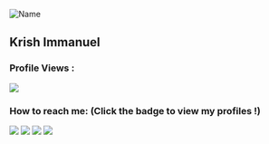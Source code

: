![Name](https://github.com/sharannyobasu/sharannyobasu/blob/master/Hello(1).gif)
## Krish Immanuel 


 ### Profile Views :<br>
![](https://komarev.com/ghpvc/?username=immanuel-krish11&color=79b8ff)
  

### How to reach me: <strong>(Click the badge to view my profiles !)</strong>

<img src="https://img.shields.io/badge/krishimmanuel2@gmail.com-%23D14836.svg?&style=for-the-badge&logo=gmail&logoColor=white" href="mailto:krishimmanuel2@gmail.com">   <a  href="https://www.instagram.com/immanuel_krish11/"><img src="https://img.shields.io/badge/@immanuel_krish11-%23E4405F.svg?&style=for-the-badge&logo=instagram&logoColor=white"></a>   <a href="https://www.linkedin.com/in/krishprakash11/"><img src="https://img.shields.io/badge/Krish Prakash-%230077B5.svg?&style=for-the-badge&logo=linkedin&logoColor=white" ></a>   <a  href="https://x.com/immanuelkrish11"><img src="https://img.shields.io/badge/immanuelkrish11-%2312100E.svg?&style=for-the-badge&logo=twitter&logoColor=white"></a>

<!--
**immanuel-krish11/immanuel-krish11** is a ✨ _special_ ✨ repository because its `README.md` (this file) appears on your GitHub profile.

Here are some ideas to get you started:

- 🔭 I’m currently working on ...
- 🌱 I’m currently learning ...
- 👯 I’m looking to collaborate on ...
- 🤔 I’m looking for help with ...
- 💬 Ask me about ...
- 📫 How to reach me: ...
- 😄 Pronouns: ...
- ⚡ Fun fact: ...
-->
